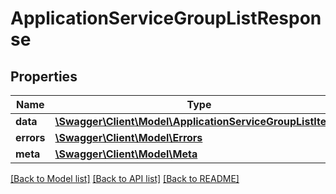 # ApplicationServiceGroupListResponse

## Properties
Name | Type | Description | Notes
------------ | ------------- | ------------- | -------------
**data** | [**\Swagger\Client\Model\ApplicationServiceGroupListItem[]**](ApplicationServiceGroupListItem.md) |  | [optional] 
**errors** | [**\Swagger\Client\Model\Errors**](Errors.md) |  | [optional] 
**meta** | [**\Swagger\Client\Model\Meta**](Meta.md) |  | [optional] 

[[Back to Model list]](../README.md#documentation-for-models) [[Back to API list]](../README.md#documentation-for-api-endpoints) [[Back to README]](../README.md)


